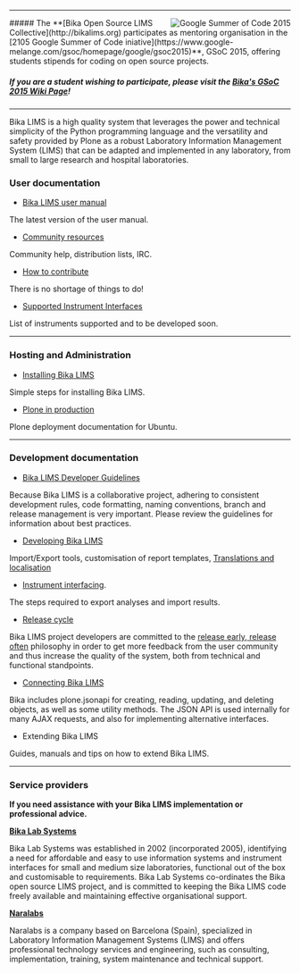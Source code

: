 
***
<img alt="Google Summer of Code 2015" align="right" src="http://naralabs.com/images/gsoc2015.jpg">
##### The **[Bika Open Source LIMS Collective](http://bikalims.org) participates as mentoring organisation in the [2105 Google Summer of Code iniative](https://www.google-melange.com/gsoc/homepage/google/gsoc2015)**, GSoC 2015, offering students stipends for coding on open source projects. 

##### If you are a student wishing to participate, please visit the **[Bika's GSoC 2015 Wiki Page](https://github.com/bikalabs/Bika-LIMS/wiki/GSoC-2015)**!

***
Bika LIMS is a high quality system that leverages the power and technical simplicity of the Python programming language and the versatility and safety provided by Plone as a robust Laboratory Information Management System (LIMS) that can be adapted and implemented in any laboratory, from small to large research and hospital laboratories.

### User documentation

- [Bika LIMS user manual](http://bika3.bikalabs.com/knowledge-centre/manual/bika-3-user-manual)

The latest version of the user manual.

- [Community resources](https://github.com/bikalabs/Bika-LIMS/wiki/Community)

Community help, distribution lists, IRC.

- [How to contribute](https://github.com/bikalabs/Bika-LIMS/wiki/Contribute)

There is no shortage of things to do!

- [Supported Instrument Interfaces](https://github.com/bikalabs/Bika-LIMS/wiki/Supported-instrument-interfaces)

List of instruments supported and to be developed soon.

***
### Hosting and Administration

- [Installing Bika LIMS](https://github.com/bikalabs/Bika-LIMS/wiki/Bika-LIMS-Installation)

Simple steps for installing Bika LIMS.

- [Plone in production](http://docs.plone.org/manage/deploying/index.html)

Plone deployment documentation for Ubuntu.

***
### Development documentation

- [Bika LIMS Developer Guidelines](https://github.com/bikalabs/Bika-LIMS/wiki/Bika-LIMS-Developer-Guidelines)

Because Bika LIMS is a collaborative project, adhering to consistent development rules, code formatting, naming conventions, branch and release management is very important. Please review the guidelines for information about best practices.

- [Developing Bika LIMS](https://github.com/bikalabs/Bika-LIMS/wiki/Developing-Bika-LIMS)

Import/Export tools, customisation of report templates, [Translations and localisation](https://github.com/bikalabs/Bika-LIMS/wiki/Translations-and-localisation) 

- [Instrument interfacing](https://github.com/bikalabs/Bika-LIMS/wiki/creating-an-instrument-import-interface).

The steps required to export analyses and import results.

- [Release cycle](https://github.com/bikalabs/Bika-LIMS/wiki/Release-cycle)

Bika LIMS project developers are committed to the [release early, release often](http://en.wikipedia.org/wiki/Release_early,_release_often) philosophy in order to get more feedback from the user community and thus increase the quality of the system, both from technical and functional standpoints.

- [Connecting Bika LIMS](https://github.com/bikalabs/Bika-LIMS/wiki/BIKA-JSON-API)

Bika includes plone.jsonapi for creating, reading, updating, and deleting objects, as well as some utility methods. The JSON API is used internally for many AJAX requests, and also for implementing alternative interfaces.

- Extending Bika LIMS

Guides, manuals and tips on how to extend Bika LIMS.

***

### Service providers

**If you need assistance with your Bika LIMS implementation or professional advice.**

**[Bika Lab Systems](http://bikalabs.com)**

Bika Lab Systems was established in 2002 (incorporated 2005), identifying a need for affordable and easy to use information systems and instrument interfaces for small and medium size laboratories, functional out of the box and customisable to requirements. Bika Lab Systems co-ordinates the Bika open source LIMS project, and is committed to keeping the Bika LIMS code freely available and maintaining effective organisational support.

**[Naralabs](http://naralabs.com)**

Naralabs is a company based on Barcelona (Spain), specialized in Laboratory Information Management Systems (LIMS) and offers professional technology services and engineering, such as consulting, implementation, training, system maintenance and technical support.